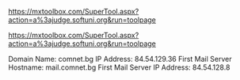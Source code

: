 https://mxtoolbox.com/SuperTool.aspx?action=a%3ajudge.softuni.org&run=toolpage

https://mxtoolbox.com/SuperTool.aspx?action=a%3ajudge.softuni.org&run=toolpage

Domain Name: comnet.bg
IP Address: 84.54.129.36
First Mail Server Hostname: mail.comnet.bg
First Mail Server IP Address: 84.54.128.8
